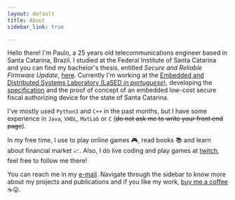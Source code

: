 ```yaml
---
layout: default
title: About
sidebar_link: true

---
```




Hello there! I'm Paulo, a 25 years old telecommunications engineer based in Santa Catarina, Brazil. I studied at the Federal Institute of Santa Catarina and you can find my bachelor's thesis, entitled *Secure and Reliable Firmware Update*, [here](https://wiki.sj.ifsc.edu.br/index.php/Atualiza%C3%A7%C3%A3o_de_Firmware_em_Sistemas_Embarcados_de_Forma_Segura_e_Confi%C3%A1vel). Currently I'm working at the [Embedded and Distributed Systems Laboratory (LaSED *in portuguese*)](http://www.lased.ifsc.edu.br/), developing the [specification](https://www.sef.sc.gov.br/arquivos_portal/servicos/136/DAF_Especificacao_de_Requisitos_1.0.0.pdf) and the proof of concept of an embedded low-cost secure fiscal authorizing device for the state of Santa Catarina. 

I've mostly used `Python3` and `C++` in the past months, but I have some experience in  `Java`, `VHDL`, `MatLab` or `C` (~~do not ask me to write your front end page~~).

In my free time, I use to play online games 🎮, read books 📚 and learn about financial market 📈. Also, I do live coding and play games at [twitch](https://www.twitch.tv/paulaogiga), feel free to follow me there!

You can reach me in my [e-mail](mailto:sellpaulof@gmail.com). Navigate through the sidebar to know more about my projects and publications and if you like my work, [buy me a coffee](https://www.buymeacoffee.com/paulosell) ☕😛.



